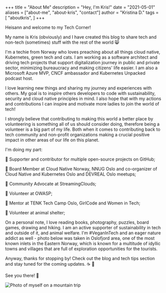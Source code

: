 +++
title = "About Me"
description = "Hey, I'm Kris!"
date = "2021-05-01"
aliases = ["about-me", "about-kris", "contact"]
author = "Kristina D."
tags = [
    "aboutkris",
]
+++


Heisann and welcome to my Tech Corner!

My name is Kris (obviously) and I have created this blog to share tech and non-tech (sometimes) stuff with the rest of the world 😸

I'm a techie from Norway who loves preaching about all things cloud native, Kubernetes, green tech and cats. I am working as a software architect and driving tech projects that support digitalization journey in public and private sector, minimizing bureaucracy and making citizens' life easier. I am also a Microsoft Azure MVP, CNCF ambassador and Kubernetes Unpacked podcast host.

I love learning new things and sharing my journey and experiences with others. My goal is to inspire others developers to code with sustainability, security and cloud native principles in mind. I also hope that with my actions and contributions I can inspire and motivate more ladies to join the world of tech!

I strongly believe that contributing to making this world a better place by volunteering is something all of us should consider doing, therefore being a volunteer is a big part of my life. Both when it comes to contributing back to tech community and non-profit organizations making a crucial positive impact in other areas of our life on this planet. 

I'm doing my part:

🌱 Supporter and contributor for multiple open-source projects on GitHub;

🌱 Board Member at Cloud Native Norway, NNUG Oslo and co-organizer of Cloud Native and Kubernetes Oslo and DEVREAL Oslo meetups;

🌱 Community Advocate at StreamingClouds;

🌱 Volunteer at OWASP;

🌱 Mentor at TENK Tech Camp Oslo, GirlCode and Women in Tech;

🌱 Volunteer at animal shelter;

On a personal note, I love reading books, photography, puzzles, board games, drawing and hiking. I am an active supporter of sustainability in tech and outside of it, and animal welfare. I'm #VeganInTech and an eager nature addict as well - photo below was taken in Oslofjord area, one of the most known inlets in the Eastern Norway, which is known for a multitude of idyllic towns and villages that are full of exploration opportunities for the tourists.

Anyway, thanks for stopping by! Check out the blog and tech tips section and stay tuned for the coming updates. ☕ 🦾

See you there! 🤗
 
![Photo of myself on a mountain trip](../images/about.jpg)